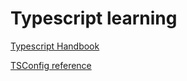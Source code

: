# Typescript learning

[Typescript Handbook](https://www.typescriptlang.org/docs/handbook/basic-types.html)

[TSConfig reference](https://www.typescriptlang.org/tsconfig/)
